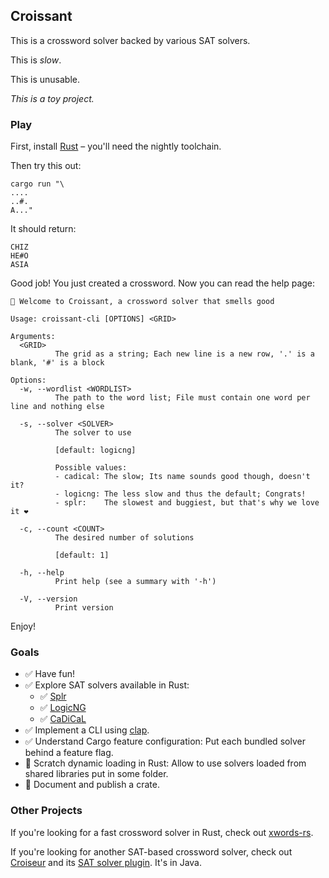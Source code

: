 ## Croissant

This is a crossword solver backed by various SAT solvers.

This is *slow*.

This is unusable.

*This is a toy project.*

### Play

First, install [Rust](https://rustup.rs/) – you'll need the nightly toolchain.

Then try this out:

```
cargo run "\
....
..#.
A..."
```

It should return:

```
CHIZ
HE#O
ASIA
```

Good job! You just created a crossword. Now you can read the help page:

```
🥐 Welcome to Croissant, a crossword solver that smells good

Usage: croissant-cli [OPTIONS] <GRID>

Arguments:
  <GRID>
          The grid as a string; Each new line is a new row, '.' is a blank, '#' is a block

Options:
  -w, --wordlist <WORDLIST>
          The path to the word list; File must contain one word per line and nothing else

  -s, --solver <SOLVER>
          The solver to use
          
          [default: logicng]

          Possible values:
          - cadical: The slow; Its name sounds good though, doesn't it?
          - logicng: The less slow and thus the default; Congrats!
          - splr:    The slowest and buggiest, but that's why we love it ❤️

  -c, --count <COUNT>
          The desired number of solutions
          
          [default: 1]

  -h, --help
          Print help (see a summary with '-h')

  -V, --version
          Print version
```

Enjoy!

### Goals

- ✅ Have fun!
- ✅ Explore SAT solvers available in Rust:
    - ✅ [Splr](https://crates.io/crates/Splr)
    - ✅ [LogicNG](https://crates.io/crates/Logicng)
    - ✅ [CaDiCaL](https://crates.io/crates/Cadical)
- ✅ Implement a CLI using [clap](https://crates.io/crates/clap).
- ✅ Understand Cargo feature configuration: Put each bundled solver behind a feature flag.
- 🚧 Scratch dynamic loading in Rust: Allow to use solvers loaded from shared libraries put in some folder.
- 🚧 Document and publish a crate.

### Other Projects

If you're looking for a fast crossword solver in Rust, check out [xwords-rs](https://github.com/szunami/xwords-rs).

If you're looking for another SAT-based crossword solver, check out [Croiseur](https://github.com/super7ramp/croiseur)
and its [SAT solver plugin](https://github.com/super7ramp/croiseur/tree/master/croiseur-solver/croiseur-solver-sat).
It's in Java.